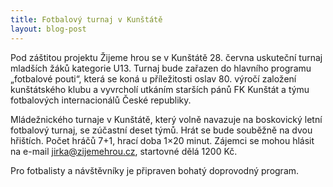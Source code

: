 ```yaml
---
title: Fotbalový turnaj v Kunštátě
layout: blog-post
---
```


Pod záštitou projektu Žijeme hrou se v Kunštátě 28. června uskuteční turnaj mladších žáků kategorie U13. Turnaj bude zařazen do hlavního programu „fotbalové pouti“, která se koná u příležitosti oslav 80. výročí založení kunštátského klubu a vyvrcholí utkáním starších pánů FK Kunštát a týmu fotbalových internacionálů České republiky.

Mládežnického turnaje v Kunštátě, který volně navazuje na boskovický letní fotbalový turnaj, se zúčastní deset týmů. Hrát se bude souběžně na dvou hřištích. Počet hráčů 7+1, hrací doba 1×20 minut. Zájemci se mohou hlásit na e-mail <jirka@zijemehrou.cz>, startovné dělá 1200 Kč.

Pro fotbalisty a návštěvníky je připraven bohatý doprovodný program.